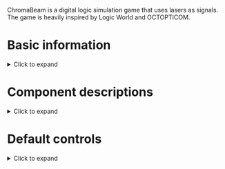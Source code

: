 ChromaBeam is a digital logic simulation game that uses lasers as signals. The game is heavily inspired by Logic World and OCTOPTICOM.

# Basic information
<details>
  <summary>Click to expand</summary>
  
## Tick
The time unit of the game. All components take 0 ticks of time to interact with beams, unless specified otherwise.

## Beam
The signal transmitters of the game. They are composed of 3 Channels: Red, Green and Blue.<br>
Beams, which are a mixture of the basic colors are called composite beams, and are Yellow, Magenta, Cyan and White.<br>
Composite beams can be filtered into their respective channels by specific components.

## Component
The stuff that interact with beams. They are abundant and fill various roles such as beam routing,
color filtering, and even doing logic with beams.

## Circuit
Large components, which encapsulate a large amount of components inside them in a compact form.<br>
They are created using the duplicator tool (described below).<br>
Circuits, by default, have 0 ticks of delay on their IO, but when nesting circuits (putting circuits inside circuits),
each additional circuit will add 1 tick to the delay of the IO on the encapsulating circuit.

## Duplicator
The built-in tool for manipulating large areas of components.<br>
Has features such as copying/cutting/pasting/deleting selected areas, importing/exporting areas from/to files and turning areas into circuits.

## Color shorthands:
None: X<br>
Red: R<br>
Green: G<br>
Yellow: Y<br>
Blue: B<br>
Magenta: M<br>
Cyan: C<br>
White: W<br>
</details>

# Component descriptions
<details>
  <summary>Click to expand</summary>
  
## Basic
<details>
  <summary>Click to expand</summary>
  
### Block
Blocks beams from passing through
### Tunnel
Only lets beams through a single axis (can be rotated though)
### Emitter
Emits either a white beam, or nothing (2 alternative colors: X, W)
</details>

## Mirrors
<details>
  <summary>Click to expand</summary>
  
### Mirror
Reflects beams at a 90 degree angle. Only reflective on the light-gray part.
### Double sided mirror
Works like a mirror, but both sides are reflective.
### Beam splitter
Reflects beams like a mirror, but also lets them through, creating two beams in a right angle.
</details>

## Logic
<details>
  <summary>Click to expand</summary>
  
### Gate
A basic component for doing logic, takes 1 tick to process input.<br>
Has 2 alternative modes:<br>
#### Normal
When the switch has any incoming signal, emits a beam with the same color as the input.
#### Inverting
When the switch has no incoming signal, emits a beam with the same color as the input.
### Relay
Lets beams pass through when the switch has any incoming signal.<br>
Beams pass through in 0 ticks, but the switch takes 1 tick to process changes.
### Delayer
Takes the input beam and emits it 1 tick later.
### Oracle
When it receives an input, it either emits a white beam or nothing for the duration of the input pulse.<br>
The emitted value is non-deterministic.
</details>

## Colored
<details>
  <summary>Click to expand</summary>
  
### RGB emitter
Emits a beam with any of the colors.<br>
(8 alt. colors: X, R, G, Y, B, M, C, W)
### Colored beam splitter
Splits beams based on their color channels.<br>
Channels that match any channel of the splitter will go through straight, while the rest will be reflected like a mirror.<br>
(6 alt. colors: R, G, Y, B, M, C)
### Colored filter
Only lets through beam channels that match any of the filter's channels.<br>
(6 alt. colors: R, G, Y, B, M, C)
### RGB Oracle
Works like the Oracle, but with all 8 colors.
</details>

## IO
<details>
  <summary>Click to expand</summary>
  
### Display
Lights up with the color of the sum of all incoming beams.
### Smart Display
Lights up when two beams of the same color intersect inside the display at a 90 degree angle.<br>
When beams of different color intersect inside the display, it turns off.<br>
Beams can pass through it in 0 ticks, allowing of pixel-based screens.
### Big Display
Functions like the Display, but connects to any neighboring Big Display, creating a seamless, large display.<br>
All connected Big Displays share the same color.
### Switch
Can be clicked with an empty cursor to toggle it's state.<br>
Blocks beams from passing when it's disabled.<br>
Lets beams through in 0 ticks when it's enabled.
### Button
Lets beams through in 0 ticks while it's being clicked and helde with an empty cursor, otherwise it blocks all beams.
</details>

## Circuit
<details>
  <summary>Click to expand</summary>
  
### Circuit IO port
Used by the Duplicator to create the IO ports on the circuit that will be created from an area containing this port.
</details>
</details>

# Default controls
<details>
  <summary>Click to expand</summary>

## General controls:
    View ingame keybind hints:    F2
    Place label at mouse:    L
    Remove label at mouse:    Shift + L
    Open save/load menu:    F5
    Set TPS limit:    F7
    Open the 'duplicator':    TAB   (the duplicator is a tool for area copy/pasting, deletion, etc. (similar to WorldEdit))

## Mouse controls:
    Place components:    Left click
    Delete components:    Right click
    Pick component:    Shift + Middle click
    Move camera:    Middle click + mouse movement
    Zoom in/out: Scrollwheel

## Component menu navigation (you can hold shift to do these in the opposite direction):
    Switch between component categories:    T
    Switch between components inside the category:    E

## Component manipulation (you can hold shift to do these in the opposite direction):
    Rotate component:    R
    Switch between alternative types of the component:    Q
    Flip component:    F

## The duplicator controls are shown inside the game based on context.
</details>
